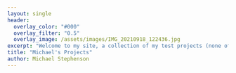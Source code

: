 ```yaml
---
layout: single
header:
  overlay_color: "#000"
  overlay_filter: "0.5"
  overlay_image: /assets/images/IMG_20210918_122436.jpg
excerpt: "Welcome to my site, a collection of my test projects (none of which of course ever got completed)."
title: "Michael's Projects"
author: Michael Stephenson
---
```

